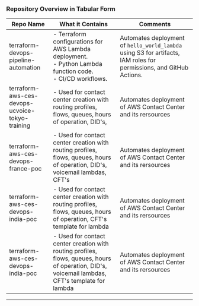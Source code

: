 ### **Repository Overview in Tabular Form**
| **Repo Name**                     | **What it Contains**                                                                                   | **Comments**                                                                                                     |
|-----------------------------------|-------------------------------------------------------------------------------------------------------|-----------------------------------------------------------------------------------------------------------------|
| terraform-devops-pipeline-automation | - Terraform configurations for AWS Lambda deployment.<br>- Python Lambda function code.<br>- CI/CD workflows. | Automates deployment of `hello_world_lambda` using S3 for artifacts, IAM roles for permissions, and GitHub Actions. |
| terraform-aws-ces-devops-ucvoice-tokyo-training | - Used for contact center creation with routing profiles, flows, queues, hours of operation, DID's, | Automates deployment of AWS Contact Center and its rersources |
| terraform-aws-ces-devops-france-poc | - Used for contact center creation with routing profiles, flows, queues, hours of operation, DID's, voicemail lambdas, CFT's | Automates deployment of AWS Contact Center and its rersources |
| terraform-aws-ces-devops-india-poc | - Used for contact center creation with routing profiles, flows, queues, hours of operation, CFT's template for lambda | Automates deployment of AWS Contact Center and its rersources |
| terraform-aws-ces-devops-india-poc | - Used for contact center creation with routing profiles, flows, queues, hours of operation, DID's, voicemail lambdas, CFT's template for lambda | Automates deployment of AWS Contact Center and its rersources |
---
